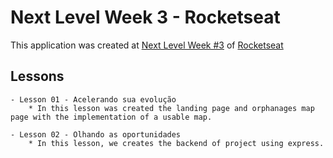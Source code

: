 # Next Level Week 3 - Rocketseat
This application was created at [Next Level Week #3](https://nextlevelweek.com/) of [Rocketseat](https://rocketseat.com.br)

## Lessons
    - Lesson 01 - Acelerando sua evolução
        * In this lesson was created the landing page and orphanages map page with the implementation of a usable map.

    - Lesson 02 - Olhando as oportunidades
        * In this lesson, we creates the backend of project using express.